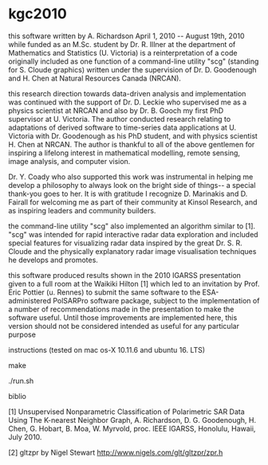 # kgc2010

this software written by A. Richardson April 1, 2010 -- August 19th, 2010 while funded as an M.Sc. student by Dr. R. Illner at the department of Mathematics and Statistics (U. Victoria) is a reinterpretation of a code originally included as one function of a command-line utility "scg" (standing for S. Cloude graphics) written under the supervision of Dr. D. Goodenough and H. Chen at Natural Resources Canada (NRCAN). 

this research direction towards data-driven analysis and implementation was continued with the support of Dr. D. Leckie who supervised me as a physics scientist at NRCAN and also by Dr. B. Gooch my first PhD supervisor at U. Victoria. The author conducted research relating to adaptations of derived software to time-series data applications at U. Victoria with Dr. Goodenough as his PhD student, and with physics scientist H. Chen at NRCAN. The author is thankful to all of the above gentlemen for inspiring a lifelong interest in mathematical modelling, remote sensing, image analysis, and computer vision. 

Dr. Y. Coady who also supported this work was instrumental in helping me develop a philosophy to always look on the bright side of things-- a special thank-you goes to her. It is with gratitude I recognize D. Marinakis and D. Fairall for welcoming me as part of their community at Kinsol Research, and as inspiring leaders and community builders.

the command-line utility "scg" also implemented an algorithm similar to [1]. "scg" was intended for rapid interactive radar data exploration and included special features for visualizing radar data inspired by the great Dr. S. R. Cloude and the physically explanatory radar image visualisation techniques he develops and promotes.

this software produced results shown in the 2010 IGARSS presentation given to a full room at the Waikiki Hilton [1] which led to an invitation by Prof. Eric Pottier (u. Rennes) to submit the same software to the ESA-administered PolSARPro software package, subject to the implementation of a number of recommendations made in the presentation to make the software useful. Until those improvements are implemented here, this version should not be considered intended as useful for any particular purpose


instructions (tested on mac os-X 10.11.6 and ubuntu 16. LTS) 

  make 
  
  ./run.sh 

biblio

[1] Unsupervised Nonparametric Classification of Polarimetric SAR Data Using The K-nearest Neighbor Graph, A. Richardson, D. G. Goodenough, H. Chen, G. Hobart, B. Moa, W. Myrvold, proc. IEEE IGARSS, Honolulu, Hawaii, July 2010.

[2] gltzpr by Nigel Stewart http://www.nigels.com/glt/gltzpr/zpr.h

